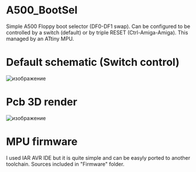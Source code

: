 # A500_BootSel
Simple A500 Floppy boot selector (DF0-DF1 swap).
Can be configured to be controlled by a switch (default) or by triple RESET (Ctrl-Amiga-Amiga). This managed by an ATtiny MPU.


# Default schematic (Switch control)

![изображение](https://user-images.githubusercontent.com/81614352/149620829-915dcd8d-ae16-423c-9a46-15e8e0cebd5f.png)


# Pcb 3D render
![изображение](https://user-images.githubusercontent.com/81614352/149620833-eb390062-2c70-410a-bab9-8c919594a513.png)

# MPU firmware
I used IAR AVR IDE but it is quite simple and can be easyly ported to another toolchain. 
Sources included in "Firmware" folder.

